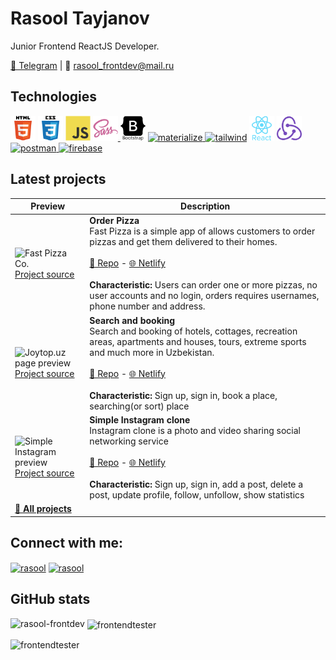 # Rasool Tayjanov

Junior Frontend ReactJS Developer. 

[💬 Telegram](https://t.me/rasooL_tele) | 📧 rasool_frontdev@mail.ru


## Technologies

<p align="left">
  <a href="https://www.w3.org/html/" target="_blank" rel="noreferrer"><img src="https://raw.githubusercontent.com/devicons/devicon/master/icons/html5/html5-original-wordmark.svg" alt="html5" width="40" height="40"/></a>
  <a href="https://www.w3schools.com/css/" target="_blank" rel="noreferrer"><img src="https://raw.githubusercontent.com/devicons/devicon/master/icons/css3/css3-original-wordmark.svg" alt="css3" width="40" height="40"/></a>
  <a href="https://developer.mozilla.org/en-US/docs/Web/JavaScript" target="_blank" rel="noreferrer"><img src="https://raw.githubusercontent.com/devicons/devicon/master/icons/javascript/javascript-original.svg" alt="javascript" width="40" height="40"/></a>
  <a href="https://sass-lang.com" target="_blank" rel="noreferrer"> <img src="https://raw.githubusercontent.com/devicons/devicon/master/icons/sass/sass-original.svg" alt="sass" width="40" height="40"/> </a>
  <a href="https://getbootstrap.com" target="_blank" rel="noreferrer"><img src="https://raw.githubusercontent.com/devicons/devicon/master/icons/bootstrap/bootstrap-plain-wordmark.svg" alt="bootstrap" width="40" height="40"/></a>
  <a href="https://materializecss.com/" target="_blank" rel="noreferrer"> <img src="https://raw.githubusercontent.com/prplx/svg-logos/5585531d45d294869c4eaab4d7cf2e9c167710a9/svg/materialize.svg" alt="materialize" width="40" height="40"/> </a>
  <a href="https://tailwindcss.com/" target="_blank" rel="noreferrer"><img src="https://www.vectorlogo.zone/logos/tailwindcss/tailwindcss-icon.svg" alt="tailwind" width="40" height="40"/></a>
  <a href="https://reactjs.org/" target="_blank" rel="noreferrer"><img src="https://raw.githubusercontent.com/devicons/devicon/master/icons/react/react-original-wordmark.svg" alt="react" width="40" height="40"/></a>
  <a href="https://redux.js.org" target="_blank" rel="noreferrer"><img src="https://raw.githubusercontent.com/devicons/devicon/master/icons/redux/redux-original.svg" alt="redux" width="40" height="40"/></a>
  <a href="https://postman.com" target="_blank" rel="noreferrer"> <img src="https://www.vectorlogo.zone/logos/getpostman/getpostman-icon.svg" alt="postman" width="40" height="40"/> </a>
  </a> <a href="https://firebase.google.com/" target="_blank" rel="noreferrer"> <img src="https://www.vectorlogo.zone/logos/firebase/firebase-icon.svg" alt="firebase" width="40" height="40"/> </a>
</p>


## Latest projects

| Preview | Description |
|---|---|
| <img src="https://static.toiimg.com/thumb/53110049.cms?width=1200&height=900" alt="Fast Pizza Co." width="250"/><br>[Project source](https://fast-pizza-com.netlify.app/) | **Order Pizza** <br>Fast Pizza is a simple app of allows customers to order pizzas and get them delivered to their homes.<br><br> <a href="https://github.com/rasool-frontdev/fast-pizza-co">🧾 Repo</a> - <a href="https://fast-pizza-com.netlify.app/" target="_blank">🌐 Netlify</a> <br><br> **Characteristic:** Users can order one or more pizzas, no user accounts and no login, orders requires usernames, phone number and address.
| <img src="https://joytop.uz/static/media/logo.e6fa5e4a.svg" alt="Joytop.uz page preview" width="250"/><br>[Project source](https://joytop.uz/) | **Search and booking** <br>Search and booking of hotels, cottages, recreation areas, apartments and houses, tours, extreme sports and much more in Uzbekistan.<br><br> <a href="https://github.com/rasool-frontdev/joytop.uz-clone">🧾 Repo</a> - <a href="https://joytopuz-clone.netlify.app/" target="_blank">🌐 Netlify</a> <br><br> **Characteristic:** Sign up, sign in, book a place, searching(or sort) place
| <img src="https://upload.wikimedia.org/wikipedia/commons/thumb/9/95/Instagram_logo_2022.svg/225px-Instagram_logo_2022.svg.png" alt="Simple Instagram preview" width="250"/><br>[Project source](https://www.instagram.com) | **Simple Instagram clone** <br>Instagram clone is a photo and video sharing social networking service <br><br> <a href="https://github.com/rasool-frontdev/insta-clone">🧾 Repo</a> - <a href="https://simple-insta.netlify.app" target="_blank">🌐 Netlify</a>  <br><br> **Characteristic:** Sign up, sign in, add a post, delete a post, update profile, follow, unfollow, show statistics 
|**<a href="https://rasool-frontdev" target="_blank">💼 All projects</a>**



## Connect with me:

<p align="left">
<a href="https://linkedin.com/in/gasir-tayjanov-032175255/" target="blank"><img align="center" src="https://raw.githubusercontent.com/rahuldkjain/github-profile-readme-generator/master/src/images/icons/Social/linked-in-alt.svg" alt="rasool" height="30" width="40" /></a>
<a href="https://instagram.com/1nsta_rasool" target="blank"><img align="center" src="https://raw.githubusercontent.com/rahuldkjain/github-profile-readme-generator/master/src/images/icons/Social/instagram.svg" alt="rasool" height="30" width="40" /></a>

</p>

## GitHub stats
<p><img align="left" src="https://github-readme-stats.vercel.app/api/top-langs?username=rasool-frontdev&show_icons=true&locale=en&layout=compact" alt="rasool-frontdev" /></p>

<p>&nbsp;<img align="center" src="https://github-readme-stats.vercel.app/api?username=rasool-frontdev&show_icons=true&locale=en" alt="frontendtester" /></p>

<p><img align="center" src="https://github-readme-streak-stats.herokuapp.com/?user=frontendtester&" alt="frontendtester" /></p>

